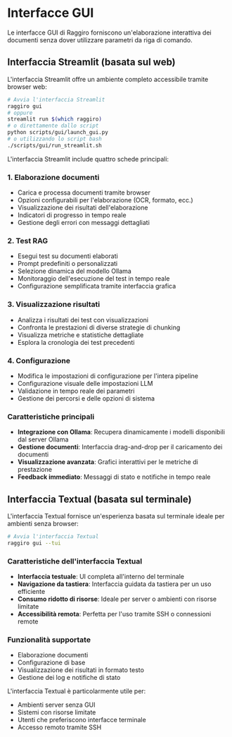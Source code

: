 # Interfacce GUI

Le interfacce GUI di Raggiro forniscono un'elaborazione interattiva dei documenti senza dover utilizzare parametri da riga di comando.

## Interfaccia Streamlit (basata sul web)

L'interfaccia Streamlit offre un ambiente completo accessibile tramite browser web:

```bash
# Avvia l'interfaccia Streamlit
raggiro gui
# oppure
streamlit run $(which raggiro)
# o direttamente dallo script
python scripts/gui/launch_gui.py
# o utilizzando lo script bash
./scripts/gui/run_streamlit.sh
```

L'interfaccia Streamlit include quattro schede principali:

### 1. Elaborazione documenti
- Carica e processa documenti tramite browser
- Opzioni configurabili per l'elaborazione (OCR, formato, ecc.)
- Visualizzazione dei risultati dell'elaborazione
- Indicatori di progresso in tempo reale
- Gestione degli errori con messaggi dettagliati

### 2. Test RAG
- Esegui test su documenti elaborati
- Prompt predefiniti o personalizzati
- Selezione dinamica del modello Ollama
- Monitoraggio dell'esecuzione del test in tempo reale
- Configurazione semplificata tramite interfaccia grafica

### 3. Visualizzazione risultati
- Analizza i risultati dei test con visualizzazioni
- Confronta le prestazioni di diverse strategie di chunking
- Visualizza metriche e statistiche dettagliate
- Esplora la cronologia dei test precedenti

### 4. Configurazione
- Modifica le impostazioni di configurazione per l'intera pipeline
- Configurazione visuale delle impostazioni LLM
- Validazione in tempo reale dei parametri
- Gestione dei percorsi e delle opzioni di sistema

### Caratteristiche principali
- **Integrazione con Ollama**: Recupera dinamicamente i modelli disponibili dal server Ollama
- **Gestione documenti**: Interfaccia drag-and-drop per il caricamento dei documenti
- **Visualizzazione avanzata**: Grafici interattivi per le metriche di prestazione
- **Feedback immediato**: Messaggi di stato e notifiche in tempo reale

## Interfaccia Textual (basata sul terminale)

L'interfaccia Textual fornisce un'esperienza basata sul terminale ideale per ambienti senza browser:

```bash
# Avvia l'interfaccia Textual
raggiro gui --tui
```

### Caratteristiche dell'interfaccia Textual
- **Interfaccia testuale**: UI completa all'interno del terminale
- **Navigazione da tastiera**: Interfaccia guidata da tastiera per un uso efficiente
- **Consumo ridotto di risorse**: Ideale per server o ambienti con risorse limitate
- **Accessibilità remota**: Perfetta per l'uso tramite SSH o connessioni remote

### Funzionalità supportate
- Elaborazione documenti
- Configurazione di base
- Visualizzazione dei risultati in formato testo
- Gestione dei log e notifiche di stato

L'interfaccia Textual è particolarmente utile per:
- Ambienti server senza GUI
- Sistemi con risorse limitate
- Utenti che preferiscono interfacce terminale
- Accesso remoto tramite SSH